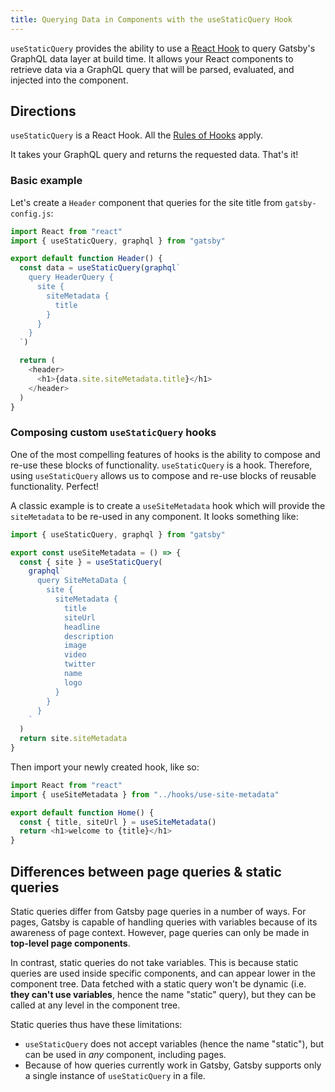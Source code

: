 ```yaml
---
title: Querying Data in Components with the useStaticQuery Hook
---
```


`useStaticQuery` provides the ability to use a [React Hook](https://reactjs.org/docs/hooks-intro.html) to query Gatsby's GraphQL data layer at build time. It allows your React components to retrieve data via a GraphQL query that will be parsed, evaluated, and injected into the component.

## Directions

`useStaticQuery` is a React Hook. All the [Rules of Hooks](https://reactjs.org/docs/hooks-rules.html) apply.

It takes your GraphQL query and returns the requested data. That's it!

### Basic example

Let's create a `Header` component that queries for the site title from `gatsby-config.js`:

```jsx:title=src/components/header.js
import React from "react"
import { useStaticQuery, graphql } from "gatsby"

export default function Header() {
  const data = useStaticQuery(graphql`
    query HeaderQuery {
      site {
        siteMetadata {
          title
        }
      }
    }
  `)

  return (
    <header>
      <h1>{data.site.siteMetadata.title}</h1>
    </header>
  )
}
```

### Composing custom `useStaticQuery` hooks

One of the most compelling features of hooks is the ability to compose and re-use these blocks of functionality. `useStaticQuery` is a hook. Therefore, using `useStaticQuery` allows us to compose and re-use blocks of reusable functionality. Perfect!

A classic example is to create a `useSiteMetadata` hook which will provide the `siteMetadata` to be re-used in any component. It looks something like:

```jsx:title=src/hooks/use-site-metadata.js
import { useStaticQuery, graphql } from "gatsby"

export const useSiteMetadata = () => {
  const { site } = useStaticQuery(
    graphql`
      query SiteMetaData {
        site {
          siteMetadata {
            title
            siteUrl
            headline
            description
            image
            video
            twitter
            name
            logo
          }
        }
      }
    `
  )
  return site.siteMetadata
}
```

Then import your newly created hook, like so:

```jsx:title=src/pages/index.js
import React from "react"
import { useSiteMetadata } from "../hooks/use-site-metadata"

export default function Home() {
  const { title, siteUrl } = useSiteMetadata()
  return <h1>welcome to {title}</h1>
}
```

## Differences between page queries & static queries

Static queries differ from Gatsby page queries in a number of ways. For pages, Gatsby is capable of handling queries with variables because of its awareness of page context. However, page queries can only be made in **top-level page components**.

In contrast, static queries do not take variables. This is because static queries are used inside specific components, and can appear lower in the component tree. Data fetched with a static query won't be dynamic (i.e. **they can't use variables**, hence the name "static" query), but they can be called at any level in the component tree.

Static queries thus have these limitations:

- `useStaticQuery` does not accept variables (hence the name "static"), but can be used in _any_ component, including pages.
- Because of how queries currently work in Gatsby, Gatsby supports only a single instance of `useStaticQuery` in a file.
